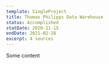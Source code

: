 ```yaml
---
template: SingleProject
title: Thomas Philipps Data Warehouse
status: Accomplished
statDate: 2020-11-15
endDate: 2021-02-28
excerpt: 4 sources
---
```

Some content